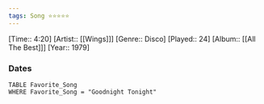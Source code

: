 ```yaml
---
tags: Song ⭐⭐⭐⭐⭐ 
---
```

[Time:: 4:20]
[Artist:: [[Wings]]]
[Genre:: Disco]
[Played:: 24]
[Album:: [[All The Best]]]
[Year:: 1979]
### Dates
````dataview
TABLE Favorite_Song
WHERE Favorite_Song = "Goodnight Tonight"
````
